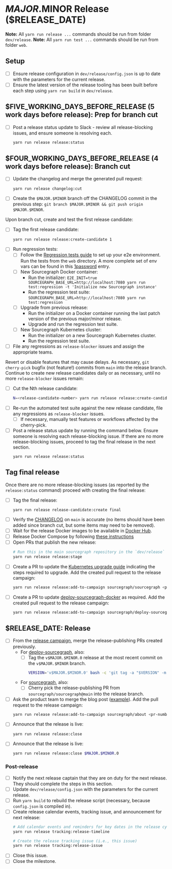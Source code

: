 <!--
DO NOTE COPY THIS ISSUE TEMPLATE MANUALLY. Use `yarn run release tracking-issue:create` from the
`dev/release` directory in the main repository to create a release tracking issue, instead.

Arguments:
- $MAJOR
- $MINOR
- $RELEASE_DATE
- $FIVE_WORKING_DAYS_BEFORE_RELEASE
- $FOUR_WORKING_DAYS_BEFORE_RELEASE
- $ONE_WORKING_DAY_BEFORE_RELEASE
-->

# $MAJOR.$MINOR Release ($RELEASE_DATE)

**Note:** All `yarn run release ...` commands should be run from folder `dev/release`.
**Note:** All `yarn run test ...` commands should be run from folder `web`.

## Setup

- [ ] Ensure release configuration in `dev/release/config.json` is up to date with the parameters for the current release.
- [ ] Ensure the latest version of the release tooling has been built before each step using `yarn run build` in `dev/release`.

## $FIVE_WORKING_DAYS_BEFORE_RELEASE (5 work days before release): Prep for branch cut

- [ ] Post a release status update to Slack - review all release-blocking issues, and ensure someone is resolving each.
  ```sh
  yarn run release release:status
  ``` 

## $FOUR_WORKING_DAYS_BEFORE_RELEASE (4 work days before release): Branch cut

- [ ] Update the changelog and merge the generated pull request:
  ```sh
  yarn run release changelog:cut
  ```
- [ ] Create the `$MAJOR.$MINOR` branch off the CHANGELOG commit in the previous step: `git branch $MAJOR.$MINOR && git push origin $MAJOR.$MINOR`.

Upon branch cut, create and test the first release candidate:

- [ ] Tag the first release candidate:
  ```sh
  yarn run release release:create-candidate 1
  ```
- [ ] Run regression tests:
  - [ ] Follow the [Regression tests guide](https://github.com/sourcegraph/sourcegraph/blob/main/client/web/src/regression/README.md) to set up your e2e environment. 
        Run the tests from the `web` directory. A more complete set of env vars can be found in this
        [1password](https://team-sourcegraph.1password.com/vaults/dnrhbauihkhjs5ag6vszsme45a/allitems/gm5dfflq6sfclmotneuayfdj5q) entry.
  - [ ] New Sourcegraph Docker container:
    - Run the initializer: `E2E_INIT=true SOURCEGRAPH_BASE_URL=http://localhost:7080 yarn run test:regression -t 'Initialize new Sourcegraph instance'`
    - Run the regression test suite: `SOURCEGRAPH_BASE_URL=http://localhost:7080 yarn run test:regression`
  - [ ] Upgrade from previous release:
    - Run the initializer on a Docker container running the last patch version of the previous major/minor release.
    - Upgrade and run the regression test suite.
  - [ ] New Sourcegraph Kubernetes cluster:
    - Run the initializer on a new Sourcegraph Kubernetes cluster.
    - Run the regression test suite.
- [ ] File any regressions as `release-blocker` issues and assign the appropriate teams.

Revert or disable features that may cause delays. As necessary, `git cherry-pick` bugfix (not feature!) commits from `main` into the release branch. Continue to create new release candidates daily or as necessary, until no more `release-blocker` issues remain:

- [ ] Cut the Nth release candidate:
  ```sh
  N=<release-candidate-number> yarn run release release:create-candidate $N
  ```
- [ ] Re-run the automated test suite against the new release candidate, file any regressions as
  `release-blocker` issues.
  - [ ] If necessary, manually test features or workflows affected by the cherry-pick.
- [ ] Post a release status update by running the command below. Ensure someone is resolving each release-blocking issue. If there are no more release-blocking issues, proceed to tag the final release in the next section.
  ```
  yarn run release release:status
  ``` 

## Tag final release

Once there are no more release-blocking issues (as reported by the `release:status` command) proceed with creating the final release:

- [ ] Tag the final release:
  ```
  yarn run release release-candidate:create final
  ```
- [ ] Verify the [CHANGELOG](https://github.com/sourcegraph/sourcegraph/blob/main/CHANGELOG.md) on
  `main` is accurate (no items should have been added since branch cut, but some items may need to
  be removed).
- [ ] Wait for the release Docker images to be available in [Docker Hub](https://hub.docker.com/r/sourcegraph/server/tags).
- [ ] Release Docker Compose by following [these instructions](https://github.com/sourcegraph/deploy-sourcegraph-docker/blob/master/RELEASING.md)
- [ ] Open PRs that publish the new release:
  ```sh
  # Run this in the main sourcegraph repository in the `dev/release` directory on `main` branch:
  yarn run release release:stage
  ```
- [ ] Create a PR to update the [Kubernetes upgrade guide](https://docs.sourcegraph.com/admin/updates/kubernetes) indicating the steps required to upgrade. Add the created pull request to the release campaign:
  ```sh
  yarn run release release:add-to-campaign sourcegraph/sourcegraph <pr-number>
  ```
- [ ] Create a PR to update [deploy-sourcegraph-docker](https://github.com/sourcegraph/deploy-sourcegraph-docker) as required. Add the created pull request to the release campaign:
  ```sh
  yarn run release release:add-to-campaign sourcegraph/deploy-sourcegraph-docker <pr-number>
  ```

## $RELEASE_DATE: Release

- [ ] From the [release campaign](https://k8s.sgdev.org/organizations/sourcegraph/campaigns), merge the release-publishing PRs created previously.
  - For [deploy-sourcegraph](https://github.com/sourcegraph/deploy-sourcegraph), also:
    - [ ] Tag the `v$MAJOR.$MINOR.0` release at the most recent commit on the `v$MAJOR.$MINOR` branch.
        ```sh
        VERSION='v$MAJOR.$MINOR.0' bash -c 'git tag -a "$VERSION" -m "$VERSION" && git push origin "$VERSION"'
        ```
  - For [sourcegraph](https://github.com/sourcegraph/sourcegraph), also:
    - [ ] Cherry pick the release-publishing PR from `sourcegraph/sourcegraph@main` into the release branch.
- [ ] Ask the product team to merge the blog post ([example](https://github.com/sourcegraph/about/pull/83)). Add the pull request to the release campaign:
  ```sh
  yarn run release release:add-to-campaign sourcegraph/about <pr-number>
  ```
- [ ] Announce that the release is live:
  ```sh
  yarn run release release:close
  ```
- [ ] Announce that the release is live:
  ```sh
  yarn run release release:close $MAJOR.$MINOR.0
  ```

### Post-release

- [ ] Notify the next release captain that they are on duty for the next release. They should complete the steps in this section.
- [ ] Update `dev/release/config.json` with the parameters for the current release.
- [ ] Run `yarn build` to rebuild the release script (necessary, because `config.json` is compiled in).
- [ ] Create release calendar events, tracking issue, and announcement for next release:
  ```sh
  # Add calendar events and reminders for key dates in the release cycle
  yarn run release tracking:release-timeline

  # Create the release tracking issue (i.e., this issue)
  yarn run release tracking:release-issue
  ```
- [ ] Close this issue.
- [ ] Close the milestone.
